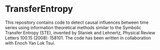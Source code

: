 # TransferEntropy
This repository contains code to detect causal influences between time series using information theoretical methods similar to the Symbolic Transfer Entropy (STE), invented by Staniek and Lehnertz, Physical Review Letters 100.15 (2008): 158101.
The code has been written in collaboration with Enoch Yan Lok Tsui.
